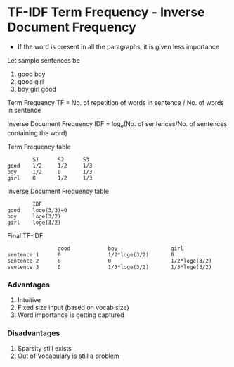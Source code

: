 # TF-IDF Term Frequency - Inverse Document Frequency

- If the word is present in all the paragraphs, it is given less importance



Let sample sentences be
1. good boy
2. good girl
3. boy girl good


Term Frequency TF = No. of repetition of words in sentence / No. of words in sentence

Inverse Document Frequency IDF = log<sub>e</sub>(No. of sentences/No. of sentences containing the word)

Term Frequency table
```
        S1      S2      S3
good    1/2     1/2     1/3
boy     1/2     0       1/3
girl    0       1/2     1/3
```
Inverse Document Frequency table
```
        IDF
good    loge(3/3)=0
boy     loge(3/2)
girl    loge(3/2)
```

Final TF-IDF
```
                good            boy                 girl
sentence 1      0               1/2*loge(3/2)       0
sentence 2      0               0                   1/2*loge(3/2)     
sentence 3      0               1/3*loge(3/2)       1/3*loge(3/2)   
```

### Advantages
1. Intuitive
2. Fixed size input (based on vocab size)
3. Word importance is getting captured

### Disadvantages
1. Sparsity still exists
2. Out of Vocabulary is still a problem
